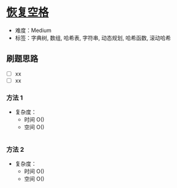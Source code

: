 # [恢复空格](https://leetcode-cn.com/problems/re-space-lcci/)

- 难度：Medium
- 标签：字典树, 数组, 哈希表, 字符串, 动态规划, 哈希函数, 滚动哈希

## 刷题思路

- [ ] xx
- [ ] xx

### 方法 1

- 复杂度：
    - 时间 O()
    - 空间 O()

``` js

```

### 方法 2

- 复杂度：
    - 时间 O()
    - 空间 O()

``` js

```
